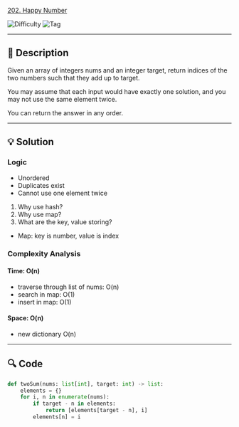 [202. Happy Number](https://leetcode.com/problems/happy-number/description/)


![Difficulty](https://img.shields.io/badge/Difficulty-Easy-brightgreen)
![Tag](https://img.shields.io/badge/Tag-Hash%20Table-yellow)


---

## 📝 Description

Given an array of integers nums and an integer target, return indices of the two numbers such that they add up to target.

You may assume that each input would have exactly one solution, and you may not use the same element twice.

You can return the answer in any order.

---

## 💡 Solution

### Logic 

- Unordered 
- Duplicates exist
- Cannot use one element twice

1. Why use hash?
2. Why use map?
3. What are the key, value storing?

- Map: key is number, value is index



### Complexity Analysis

#### Time: O(n)
- traverse through list of nums: O(n)
- search in map: O(1)
- insert in map: O(1)

#### Space: O(n)
- new dictionary O(n)

---

## 🔍 Code

```python
def twoSum(nums: list[int], target: int) -> list:
    elements = {}
    for i, n in enumerate(nums):
        if target - n in elements:
            return [elements[target - n], i]
        elements[n] = i
```


